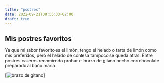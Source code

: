 ```yaml
---
title: "postres"
date: 2022-09-21T08:55:33+02:00
draft: true
---
```

## Mis postres favoritos


Ya que mi sabor favorito es el limón, tengo el helado o tarta de limón como mis preferidos, pero el helado de contesa tampoco se queda atras. Entre postres caseros recomiendo probar el brazo de gitano hecho con chocolate preparado al baño maria.



[![brazo de gitano](https://img.saboresdehoy.com/receta/617/brazo-de-gitano.jpg)]
